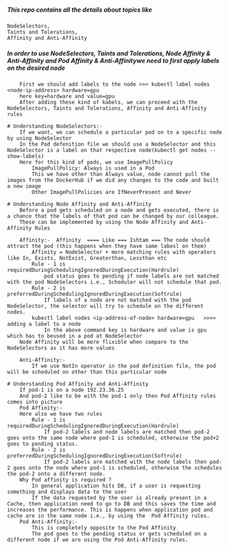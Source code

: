 ##### This repo contains all the details about topics like 
    NodeSelectors, 
    Taints and Tolerations, 
    Affinity and Anti-Affinity

##### In order to use  NodeSelectors, Taints and Tolerations, Node Affinity & Anti-Affinity  and Pod Affinity &  Anti-Affinitywe need to first apply labels on the desired node
        First we should add labels to the node >>> kubectl label nodes <node-ip-address> hardware=gpu
        here key=hardware and value=gpu
        After adding these kind of kabels, we can proceed with the NodeSelectors, Taints and Tolerations, Affinity and Anti-Affinity rules

    # Understanding NodeSelectors:-
        If we want, we can schedule a particular pod on to a specific node by using NodeSelector
        In the Pod defenition file we should use a NodeSelector and this NodeSelector is a label on that respective node(kubectl get nodes --show-labels)
        Here for this kind of pods, we use ImagePullPolicy 
            ImagePullPolicy: Always is used in a Pod
            This we have other than Always value, node cannot pull the images from the DockerHub if we did any changes to the code and built a new image
            Other ImagePullPolicies are IfNeverPresent and Never

    # Understanding Node Affinity and Anti-Affinity
        Before a pod gets scheduled on a node and gets executed, there is a chance that the labels of that pod can be changed by our colleague.
        These can be implemented by using the Node Affinity and Anti-Affinity Rules

        Affinity:-  Affinity  ==== Like === Ishtam === The node should attract the pod (this happens when they have same labesl on them)
            Affinity = NodeSelector + more matching rules with operators like In, Exists, NotExist, Greaterthan, Lessthan etc
            Rule - 1 is requiredDuringSchedulingIgnoredDuringExecution(Hardrule)
                pod status goes to pending if node labels are not matched with the pod NodeSelectors i.e., Scheduler will not schedule that pod.
            Rule - 2 is preferredDuringSchedulingIgnoredDuringExecution(Softrule)
                If labels of a node are not matched with the pod NodeSelector, the selector will try to schedule on the different nodes.
            kubectl label nodes <ip-address-of-node> hardware=gpu   >>>> adding a label to a node
                In the above command key is hardware and value is gpu which has to beused in a pod at NodeSelector
        Node Affinity will be more flixible when compare to the NodeSelectors as it has more values

        Anti-Affinity:-
            If we use NotIn operator in the pod definition file, the pod will be scheduled on other than this particular node
    
    # Understanding Pod Affinity and Anti-Affinity
        If pod-1 is on a node 192.23.36.25
        And pod-2 like to be with the pod-1 only then Pod Affinity rules comes into picture
        Pod Affinity:-
        Here also we have two rules
            Rule - 1 is requiredDuringSchedulingIgnoredDuringExecution(Hardrule)
                If pod-2 labels and node labels are matched then pod-2 goes onto the same node where pod-1 is scheduled, otherwise the pod+2 goes to pending status.
            Rule - 2 is preferredDuringSchedulingIgnoredDuringExecution(Softrule)
                If pod-2 labels are matched with the node labels then pod-2 goes onto the node where pod-1 is scheduled, otherwise the schedules the pod-2 onto a different node.
        Why Pod affinity is required ?
            In general application hits DB, if a user is requesting something and displays data to the user
            If the data requested by the user is already present in a Cache, then application need to go to DB and this saves the time and increases the performance. This is happens when application pod and cache are in the same node i.e., by using the  Pod Affinity rules.
        Pod Anti-Affinity:-
            This is completely opposite to the Pod Affinity
            The pod goes to the pending status or gets scheduled on a different node if we are using the Pod Anti-Affinity rules.       
        


            



